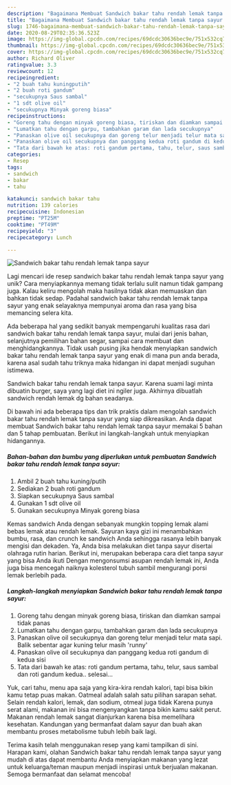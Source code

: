 ```yaml
---
description: "Bagaimana Membuat Sandwich bakar tahu rendah lemak tanpa sayur Anti Gagal"
title: "Bagaimana Membuat Sandwich bakar tahu rendah lemak tanpa sayur Anti Gagal"
slug: 1746-bagaimana-membuat-sandwich-bakar-tahu-rendah-lemak-tanpa-sayur-anti-gagal
date: 2020-08-29T02:35:36.523Z
image: https://img-global.cpcdn.com/recipes/69dcdc30636bec9e/751x532cq70/sandwich-bakar-tahu-rendah-lemak-tanpa-sayur-foto-resep-utama.jpg
thumbnail: https://img-global.cpcdn.com/recipes/69dcdc30636bec9e/751x532cq70/sandwich-bakar-tahu-rendah-lemak-tanpa-sayur-foto-resep-utama.jpg
cover: https://img-global.cpcdn.com/recipes/69dcdc30636bec9e/751x532cq70/sandwich-bakar-tahu-rendah-lemak-tanpa-sayur-foto-resep-utama.jpg
author: Richard Oliver
ratingvalue: 3.3
reviewcount: 12
recipeingredient:
- "2 buah tahu kuningputih"
- "2 buah roti gandum"
- "secukupnya Saus sambal"
- "1 sdt olive oil"
- "secukupnya Minyak goreng biasa"
recipeinstructions:
- "Goreng tahu dengan minyak goreng biasa, tiriskan dan diamkan sampai tidak panas"
- "Lumatkan tahu dengan garpu, tambahkan garam dan lada secukupnya"
- "Panaskan olive oil secukupnya dan goreng telur menjadi telur mata sapi. Balik sebentar agar kuning telur masih &#39;runny&#39;"
- "Panaskan olive oil secukupnya dan panggang kedua roti gandum di kedua sisi"
- "Tata dari bawah ke atas: roti gandum pertama, tahu, telur, saus sambal dan roti gandum kedua.. selesai..."
categories:
- Resep
tags:
- sandwich
- bakar
- tahu

katakunci: sandwich bakar tahu 
nutrition: 139 calories
recipecuisine: Indonesian
preptime: "PT25M"
cooktime: "PT49M"
recipeyield: "3"
recipecategory: Lunch

---
```



![Sandwich bakar tahu rendah lemak tanpa sayur](https://img-global.cpcdn.com/recipes/69dcdc30636bec9e/751x532cq70/sandwich-bakar-tahu-rendah-lemak-tanpa-sayur-foto-resep-utama.jpg)

Lagi mencari ide resep sandwich bakar tahu rendah lemak tanpa sayur yang unik? Cara menyiapkannya memang tidak terlalu sulit namun tidak gampang juga. Kalau keliru mengolah maka hasilnya tidak akan memuaskan dan bahkan tidak sedap. Padahal sandwich bakar tahu rendah lemak tanpa sayur yang enak selayaknya mempunyai aroma dan rasa yang bisa memancing selera kita.

Ada beberapa hal yang sedikit banyak mempengaruhi kualitas rasa dari sandwich bakar tahu rendah lemak tanpa sayur, mulai dari jenis bahan, selanjutnya pemilihan bahan segar, sampai cara membuat dan menghidangkannya. Tidak usah pusing jika hendak menyiapkan sandwich bakar tahu rendah lemak tanpa sayur yang enak di mana pun anda berada, karena asal sudah tahu triknya maka hidangan ini dapat menjadi suguhan istimewa.

Sandwich bakar tahu rendah lemak tanpa sayur. Karena suami lagi minta dibuatin burger, saya yang lagi diet ini ngiler juga. Akhirnya dibuatlah sandwich rendah lemak dg bahan seadanya.


Di bawah ini ada beberapa tips dan trik praktis dalam mengolah sandwich bakar tahu rendah lemak tanpa sayur yang siap dikreasikan. Anda dapat membuat Sandwich bakar tahu rendah lemak tanpa sayur memakai 5 bahan dan 5 tahap pembuatan. Berikut ini langkah-langkah untuk menyiapkan hidangannya.

<!--inarticleads1-->

##### Bahan-bahan dan bumbu yang diperlukan untuk pembuatan Sandwich bakar tahu rendah lemak tanpa sayur:

1. Ambil 2 buah tahu kuning/putih
1. Sediakan 2 buah roti gandum
1. Siapkan secukupnya Saus sambal
1. Gunakan 1 sdt olive oil
1. Gunakan secukupnya Minyak goreng biasa


Kemas sandwich Anda dengan sebanyak mungkin topping lemak alami bebas lemak atau rendah lemak. Sayuran kaya gizi ini menambahkan bumbu, rasa, dan crunch ke sandwich Anda sehingga rasanya lebih banyak mengisi dan dekaden. Ya, Anda bisa melakukan diet tanpa sayur disertai olahraga rutin harian. Berikut ini, merupakan beberapa cara diet tanpa sayur yang bisa Anda ikuti Dengan mengonsumsi asupan rendah lemak ini, Anda juga bisa mencegah naiknya kolesterol tubuh sambil mengurangi porsi lemak berlebih pada. 

<!--inarticleads2-->

##### Langkah-langkah menyiapkan Sandwich bakar tahu rendah lemak tanpa sayur:

1. Goreng tahu dengan minyak goreng biasa, tiriskan dan diamkan sampai tidak panas
1. Lumatkan tahu dengan garpu, tambahkan garam dan lada secukupnya
1. Panaskan olive oil secukupnya dan goreng telur menjadi telur mata sapi. Balik sebentar agar kuning telur masih &#39;runny&#39;
1. Panaskan olive oil secukupnya dan panggang kedua roti gandum di kedua sisi
1. Tata dari bawah ke atas: roti gandum pertama, tahu, telur, saus sambal dan roti gandum kedua.. selesai...


Yuk, cari tahu, menu apa saja yang kira-kira rendah kalori, tapi bisa bikin kamu tetap puas makan. Oatmeal adalah salah satu pilihan sarapan sehat. Selain rendah kalori, lemak, dan sodium, otmeal juga tidak Karena punya serat alami, makanan ini bisa mengenyangkan tanpa bikin kamu sakit perut. Makanan rendah lemak sangat dianjurkan karena bisa memelihara kesehatan. Kandungan yang bermanfaat dalam sayur dan buah akan membantu proses metabolisme tubuh lebih baik lagi. 

Terima kasih telah menggunakan resep yang kami tampilkan di sini. Harapan kami, olahan Sandwich bakar tahu rendah lemak tanpa sayur yang mudah di atas dapat membantu Anda menyiapkan makanan yang lezat untuk keluarga/teman maupun menjadi inspirasi untuk berjualan makanan. Semoga bermanfaat dan selamat mencoba!
